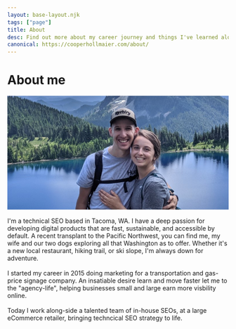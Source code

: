 ```yaml
---
layout: base-layout.njk
tags: ["page"]
title: About
desc: Find out more about my career journey and things I've learned along the way.
canonical: https://cooperhollmaier.com/about/
---
```


# About me

<img class="hero" alt="Cooper and Janessa standing high above a clear blue lake and mountainous landscape" src="/assets/img/about.jpg"/>

I'm a technical SEO based in Tacoma, WA.
I have a deep passion for developing digital products that are fast, sustainable, and accessible by default.
A recent transplant to the Pacific Northwest, you can find me, my wife and our two dogs exploring all that Washington as to offer.
Whether it's a new local restaurant, hiking trail, or ski slope, I'm always down for adventure.\
\
I started my career in 2015 doing marketing for a transportation and gas-price signage company. An insatiable desire learn and move faster let me to the "agency-life", helping businesses small and large earn more visbility online.\
\
Today I work along-side a talented team of in-house SEOs, at a large eCommerce retailer, bringing techncical SEO strategy to life.
